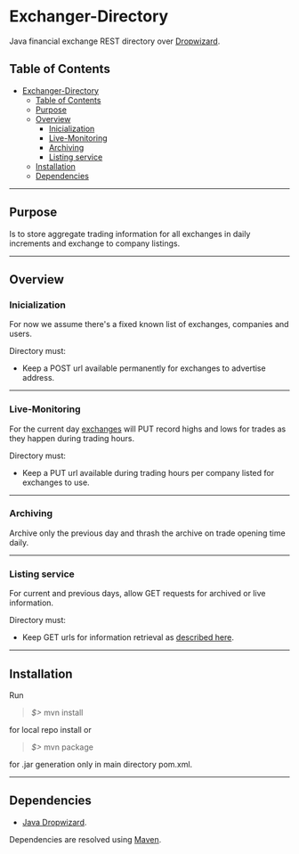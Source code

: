 # Exchanger-Directory #

Java financial exchange REST directory over [Dropwizard](www.dropwizard.io).

## Table of Contents ##

- [Exchanger-Directory](#exchanger-directory)
    - [Table of Contents](#table-of-contents)
    - [Purpose](#purpose)
    - [Overview](#overview)
        - [Inicialization](#inicialization)
        - [Live-Monitoring](#live-monitoring)
        - [Archiving](#archiving)
        - [Listing service](#listing-service)
    - [Installation](#installation)
    - [Dependencies](#dependencies)

-----

## Purpose ##

Is to store aggregate trading information for all exchanges in daily increments and exchange to company listings.

-----

## Overview ##

### Inicialization ###

For now we assume there's a fixed known list of exchanges, companies and users.

Directory must:

- Keep a POST url available permanently for exchanges to advertise address.

-----

### Live-Monitoring ###

For the current day [exchanges](https://github.com/Seriyin/Exchanger-Server#live-monitoring) will PUT record highs and lows for trades as they happen during trading hours.

Directory must:

- Keep a PUT url available during trading hours per company listed for exchanges to use.

-----

### Archiving ###

Archive only the previous day and thrash the archive on trade opening time daily.

-----

### Listing service ###

For current and previous days, allow GET requests for archived or live information.

Directory must:

- Keep GET urls for information retrieval as [described here](https://github.com/Seriyin/Exchanger-Client#client---directory).

-----

## Installation ##
   
Run

>*$>* mvn install

for local repo install or 

>*$>* mvn package

for .jar generation only in main directory pom.xml.

-----

## Dependencies ##

- [Java Dropwizard](www.dropwizard.io).

Dependencies are resolved using [Maven](https://maven.apache.org/).
